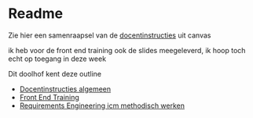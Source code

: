 # Readme

Zie hier een samenraapsel van de [docentinstructies](/docentinstructies.md) uit canvas

ik heb voor de front end training ook de slides meegeleverd, ik hoop toch echt op toegang in deze week

Dit doolhof kent deze outline

- [Docentinstructies algemeen](/docentinstructies.md)
- [Front End Training](/front%20end%20training.md)
- [Requirements Engineering icm methodisch werken](/requirements%20engineering%20training.md)